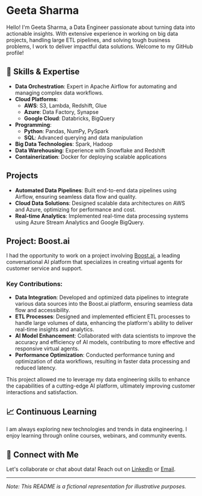 # Geeta Sharma


Hello! I'm Geeta Sharma, a Data Engineer passionate about turning data into actionable insights. With extensive experience in working on big data projects, handling large ETL pipelines, and solving tough business problems, I work to deliver impactful data solutions. Welcome to my GitHub profile!

## 🚀 Skills & Expertise

- **Data Orchestration**: Expert in Apache Airflow for automating and managing complex data workflows.
- **Cloud Platforms**: 
  - **AWS**: S3, Lambda, Redshift, Glue
  - **Azure**: Data Factory, Synapse
  - **Google Cloud**: Databricks, BigQuery
- **Programming**: 
  - **Python**: Pandas, NumPy, PySpark
  - **SQL**: Advanced querying and data manipulation
- **Big Data Technologies**: Spark, Hadoop
- **Data Warehousing**: Experience with Snowflake and Redshift
- **Containerization**: Docker for deploying scalable applications

## Projects

- **Automated Data Pipelines**: Built end-to-end data pipelines using Airflow, ensuring seamless data flow and quality.
- **Cloud Data Solutions**: Designed scalable data architectures on AWS and Azure, optimizing for performance and cost.
- **Real-time Analytics**: Implemented real-time data processing systems using Azure Stream Analytics and Google BigQuery.

## Project: Boost.ai

I had the opportunity to work on a project involving [Boost.ai](https://www.boost.ai), a leading conversational AI platform that specializes in creating virtual agents for customer service and support. 

### Key Contributions:
- **Data Integration**: Developed and optimized data pipelines to integrate various data sources into the Boost.ai platform, ensuring seamless data flow and accessibility.
- **ETL Processes**: Designed and implemented efficient ETL processes to handle large volumes of data, enhancing the platform's ability to deliver real-time insights and analytics.
- **AI Model Enhancement**: Collaborated with data scientists to improve the accuracy and efficiency of AI models, contributing to more effective and responsive virtual agents.
- **Performance Optimization**: Conducted performance tuning and optimization of data workflows, resulting in faster data processing and reduced latency.

This project allowed me to leverage my data engineering skills to enhance the capabilities of a cutting-edge AI platform, ultimately improving customer interactions and satisfaction.
## 📈 Continuous Learning

I am always exploring new technologies and trends in data engineering. I enjoy learning through online courses, webinars, and community events.

## 🤝 Connect with Me

Let's collaborate or chat about data! Reach out on [LinkedIn](https://www.linkedin.com/in/geetasharma) or [Email](mailto:geeta.sharma@example.com).

---

*Note: This README is a fictional representation for illustrative purposes.*
